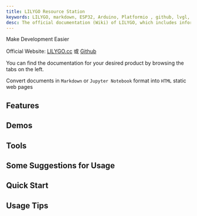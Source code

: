 ```yaml
---
title: LILYGO Resource Station
keywords: LILYGO, markdown, ESP32, Arduino, Platformio , github, lvgl, LoRa, GPS, AMOLED, E-Paper
desc: The official documentation (Wiki) of LILYGO, which includes information on open-source software and hardware, AIOT resources, and more.
---
```


Make Development Easier

Official Website: [LILYGO.cc](https://lilygo.cc/) 或 [Github](https://github.com/Xinyuan-LilyGO)

You can find the documentation for your desired product by browsing the tabs on the left.

Convert documents in `Markdown` or `Jupyter Notebook` format into `HTML` static web pages
## Features

## Demos

## Tools

## Some Suggestions for Usage    

## Quick Start

## Usage Tips



